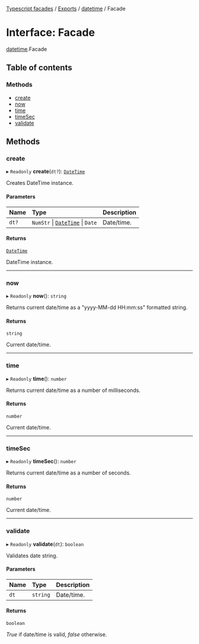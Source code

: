 [Typescript facades](../index.md) / [Exports](../modules.md) / [datetime](../modules/datetime.md) / Facade

# Interface: Facade

[datetime](../modules/datetime.md).Facade

## Table of contents

### Methods

- [create](datetime.Facade.md#create)
- [now](datetime.Facade.md#now)
- [time](datetime.Facade.md#time)
- [timeSec](datetime.Facade.md#timesec)
- [validate](datetime.Facade.md#validate)

## Methods

### create

▸ `Readonly` **create**(`dt?`): [`DateTime`](datetime.DateTime.md)

Creates DateTime instance.

#### Parameters

| Name | Type | Description |
| :------ | :------ | :------ |
| `dt?` | `NumStr` \| [`DateTime`](datetime.DateTime.md) \| `Date` | Date/time. |

#### Returns

[`DateTime`](datetime.DateTime.md)

DateTime instance.

___

### now

▸ `Readonly` **now**(): `string`

Returns current date/time as a "yyyy-MM-dd HH:mm:ss" formatted string.

#### Returns

`string`

Current date/time.

___

### time

▸ `Readonly` **time**(): `number`

Returns current date/time as a number of milliseconds.

#### Returns

`number`

Current date/time.

___

### timeSec

▸ `Readonly` **timeSec**(): `number`

Returns current date/time as a number of seconds.

#### Returns

`number`

Current date/time.

___

### validate

▸ `Readonly` **validate**(`dt`): `boolean`

Validates date string.

#### Parameters

| Name | Type | Description |
| :------ | :------ | :------ |
| `dt` | `string` | Date/time. |

#### Returns

`boolean`

_True_ if date/time is valid, _false_ otherwise.

